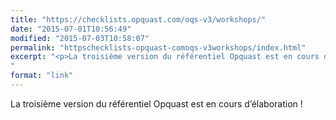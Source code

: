 ```yaml
---
title: "https://checklists.opquast.com/oqs-v3/workshops/"
date: "2015-07-01T10:56:49"
modified: "2015-07-03T10:58:07"
permalink: "httpschecklists-opquast-comoqs-v3workshops/index.html"
excerpt: "<p>La troisième version du référentiel Opquast est en cours d’élaboration&nbsp;!</p>
"
format: "link"
---
```

<p>La troisième version du référentiel Opquast est en cours d’élaboration&nbsp;!</p>
